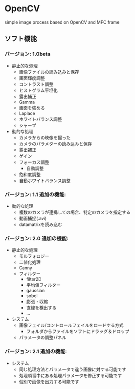 # OpenCV
simple image process based on OpenCV and MFC frame

## ソフト機能
### バージョン: 1.0beta
- 静止的な処理
  -  画像ファイルの読み込みと保存
  -  画面輝度調整
  -  コントラスト調整
  -  ヒストグラム平坦化
  -  露出補正
  -  Gamma
  -  画面を強める
  -  Laplace
  -  ホワイトバランス調整
  -  シャープ
- 動的な処理
  -  カメラからの映像を撮った
  -  カメラのパラメターの読み込みと保存
  -  露出補正
  -  ゲイン
  -  フォーカス調整
      - 自動調整
  -  飽和度調整
  -  自動ホワイトバランス調整

### バージョン: 1.1 追加の機能:
- 動的な処理
  - 複数のカメラが連携しての場合、特定のカメラを指定する
  - 動画捕捉(.avi)
  - datamatrixを読み込む

### バージョン: 2.0 追加の機能:
- 静止的な処理
  - モルフォロジー
  - 二値化処理
  - Canny
  - フィルター
    - filter2D
    - 平均値フィルター
    - gaussian
    - sobel
    - 膨張・収縮
    - 直線を検出する
    - ...
- システム
  - 画像フェイル/コントロールフェイルをロードする方式
    - フォルダからファイルをソフトにドラッグ＆ドロップ
  - パラメータの調整パネル

### バージョン: 2.1 追加の機能:
- システム
  - 同じ処理方法とパラメータで違う画像に対する可能です
  - 処理順番中にある処理パラメータを修正する可能です
  - 個別で画像を出力する可能です
